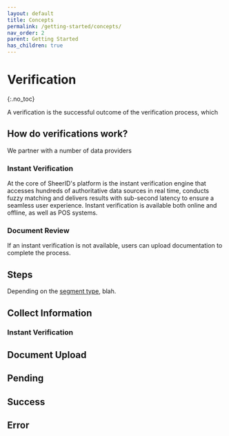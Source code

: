 ```yaml
---
layout: default
title: Concepts
permalink: /getting-started/concepts/
nav_order: 2
parent: Getting Started
has_children: true
---
```


# Verification
{:.no_toc}

A verification is the successful outcome of the verification process, which

## How do verifications work?

We partner with a number of data providers

### Instant Verification

At the core of SheerID's platform is the instant verification engine that accesses hundreds
of authoritative data sources in real time, conducts fuzzy matching and delivers results with
sub-second latency to ensure a seamless user experience. Instant verification is available
both online and offline, as well as POS systems.

### Document Review

If an instant verification is not available, users can upload documentation to complete
the process.

## Steps

Depending on the [segment type](./segments), blah.

## Collect Information

### Instant Verification

## Document Upload

## Pending

## Success

## Error